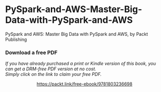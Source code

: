 # PySpark-and-AWS-Master-Big-Data-with-PySpark-and-AWS
PySpark and AWS: Master Big Data with PySpark and AWS, by Packt Publishing
### Download a free PDF

 <i>If you have already purchased a print or Kindle version of this book, you can get a DRM-free PDF version at no cost.<br>Simply click on the link to claim your free PDF.</i>
<p align="center"> <a href="https://packt.link/free-ebook/9781803236698">https://packt.link/free-ebook/9781803236698 </a> </p>
